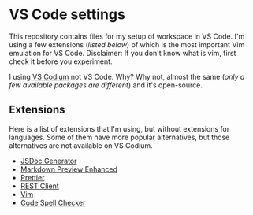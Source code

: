 # VS Code settings
This repository contains files for my setup of workspace in VS Code. I'm using a few extensions (_listed below_) of which is the most important Vim emulation for VS Code. Disclaimer: If you don't know what is vim, first check it before you experiment.

I using [VS Codium](https://vscodium.com) not VS Code. Why? Why not, almost the same (_only a few available packages are different_) and it's open-source.

## Extensions
Here is a list of extensions that I'm using, but without extensions for languages. Some of them have more popular alternatives, but those alternatives are not available on VS Codium.

- [JSDoc Generator](https://marketplace.visualstudio.com/items?itemName=kimlimjustin.jsdoc-generator)
- [Markdown Preview Enhanced](https://marketplace.visualstudio.com/items?itemName=shd101wyy.markdown-preview-enhanced)
- [Prettier](https://marketplace.visualstudio.com/items?itemName=esbenp.prettier-vscode)
- [REST Client](https://marketplace.visualstudio.com/items?itemName=esbenp.prettier-vscode)
- [Vim](https://marketplace.visualstudio.com/items?itemName=vscodevim.vim)
- [Code Spell Checker](https://marketplace.visualstudio.com/items?itemName=streetsidesoftware.code-spell-checker)

